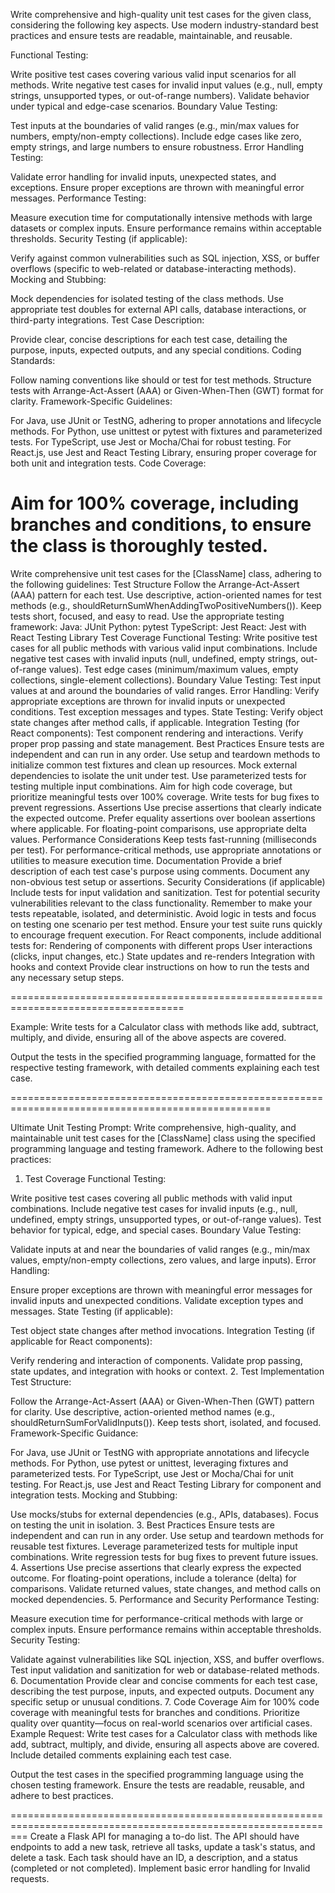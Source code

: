 Write comprehensive and high-quality unit test cases for the given class, considering the following key aspects. Use modern industry-standard best practices and ensure tests are readable, maintainable, and reusable.

Functional Testing:

Write positive test cases covering various valid input scenarios for all methods.
Write negative test cases for invalid input values (e.g., null, empty strings, unsupported types, or out-of-range numbers).
Validate behavior under typical and edge-case scenarios.
Boundary Value Testing:

Test inputs at the boundaries of valid ranges (e.g., min/max values for numbers, empty/non-empty collections).
Include edge cases like zero, empty strings, and large numbers to ensure robustness.
Error Handling Testing:

Validate error handling for invalid inputs, unexpected states, and exceptions.
Ensure proper exceptions are thrown with meaningful error messages.
Performance Testing:

Measure execution time for computationally intensive methods with large datasets or complex inputs.
Ensure performance remains within acceptable thresholds.
Security Testing (if applicable):

Verify against common vulnerabilities such as SQL injection, XSS, or buffer overflows (specific to web-related or database-interacting methods).
Mocking and Stubbing:

Mock dependencies for isolated testing of the class methods.
Use appropriate test doubles for external API calls, database interactions, or third-party integrations.
Test Case Description:

Provide clear, concise descriptions for each test case, detailing the purpose, inputs, expected outputs, and any special conditions.
Coding Standards:

Follow naming conventions like should<Behavior> or test<Method> for test methods.
Structure tests with Arrange-Act-Assert (AAA) or Given-When-Then (GWT) format for clarity.
Framework-Specific Guidelines:

For Java, use JUnit or TestNG, adhering to proper annotations and lifecycle methods.
For Python, use unittest or pytest with fixtures and parameterized tests.
For TypeScript, use Jest or Mocha/Chai for robust testing.
For React.js, use Jest and React Testing Library, ensuring proper coverage for both unit and integration tests.
Code Coverage:

Aim for 100% coverage, including branches and conditions, to ensure the class is thoroughly tested.
=====================================================================================================


Write comprehensive unit test cases for the [ClassName] class, adhering to the following guidelines:
Test Structure
Follow the Arrange-Act-Assert (AAA) pattern for each test.
Use descriptive, action-oriented names for test methods (e.g., shouldReturnSumWhenAddingTwoPositiveNumbers()).
Keep tests short, focused, and easy to read.
Use the appropriate testing framework:
Java: JUnit
Python: pytest
TypeScript: Jest
React: Jest with React Testing Library
Test Coverage
Functional Testing:
Write positive test cases for all public methods with various valid input combinations.
Include negative test cases with invalid inputs (null, undefined, empty strings, out-of-range values).
Test edge cases (minimum/maximum values, empty collections, single-element collections).
Boundary Value Testing:
Test input values at and around the boundaries of valid ranges.
Error Handling:
Verify appropriate exceptions are thrown for invalid inputs or unexpected conditions.
Test exception messages and types.
State Testing:
Verify object state changes after method calls, if applicable.
Integration Testing (for React components):
Test component rendering and interactions.
Verify proper prop passing and state management.
Best Practices
Ensure tests are independent and can run in any order.
Use setup and teardown methods to initialize common test fixtures and clean up resources.
Mock external dependencies to isolate the unit under test.
Use parameterized tests for testing multiple input combinations.
Aim for high code coverage, but prioritize meaningful tests over 100% coverage.
Write tests for bug fixes to prevent regressions.
Assertions
Use precise assertions that clearly indicate the expected outcome.
Prefer equality assertions over boolean assertions where applicable.
For floating-point comparisons, use appropriate delta values.
Performance Considerations
Keep tests fast-running (milliseconds per test).
For performance-critical methods, use appropriate annotations or utilities to measure execution time.
Documentation
Provide a brief description of each test case's purpose using comments.
Document any non-obvious test setup or assertions.
Security Considerations (if applicable)
Include tests for input validation and sanitization.
Test for potential security vulnerabilities relevant to the class functionality.
Remember to make your tests repeatable, isolated, and deterministic. Avoid logic in tests and focus on testing one scenario per test method. Ensure your test suite runs quickly to encourage frequent execution.
For React components, include additional tests for:
Rendering of components with different props
User interactions (clicks, input changes, etc.)
State updates and re-renders
Integration with hooks and context
Provide clear instructions on how to run the tests and any necessary setup steps.

====================================================================================

Example:
Write tests for a Calculator class with methods like add, subtract, multiply, and divide, ensuring all of the above aspects are covered.

Output the tests in the specified programming language, formatted for the respective testing framework, with detailed comments explaining each test case.

===================================================================================================


Ultimate Unit Testing Prompt:
Write comprehensive, high-quality, and maintainable unit test cases for the [ClassName] class using the specified programming language and testing framework. Adhere to the following best practices:

1. Test Coverage
Functional Testing:

Write positive test cases covering all public methods with valid input combinations.
Include negative test cases for invalid inputs (e.g., null, undefined, empty strings, unsupported types, or out-of-range values).
Test behavior for typical, edge, and special cases.
Boundary Value Testing:

Validate inputs at and near the boundaries of valid ranges (e.g., min/max values, empty/non-empty collections, zero values, and large inputs).
Error Handling:

Ensure proper exceptions are thrown with meaningful error messages for invalid inputs and unexpected conditions.
Validate exception types and messages.
State Testing (if applicable):

Test object state changes after method invocations.
Integration Testing (if applicable for React components):

Verify rendering and interaction of components.
Validate prop passing, state updates, and integration with hooks or context.
2. Test Implementation
Test Structure:

Follow the Arrange-Act-Assert (AAA) or Given-When-Then (GWT) pattern for clarity.
Use descriptive, action-oriented method names (e.g., shouldReturnSumForValidInputs()).
Keep tests short, isolated, and focused.
Framework-Specific Guidance:

For Java, use JUnit or TestNG with appropriate annotations and lifecycle methods.
For Python, use pytest or unittest, leveraging fixtures and parameterized tests.
For TypeScript, use Jest or Mocha/Chai for unit testing.
For React.js, use Jest and React Testing Library for component and integration tests.
Mocking and Stubbing:

Use mocks/stubs for external dependencies (e.g., APIs, databases).
Focus on testing the unit in isolation.
3. Best Practices
Ensure tests are independent and can run in any order.
Use setup and teardown methods for reusable test fixtures.
Leverage parameterized tests for multiple input combinations.
Write regression tests for bug fixes to prevent future issues.
4. Assertions
Use precise assertions that clearly express the expected outcome.
For floating-point operations, include a tolerance (delta) for comparisons.
Validate returned values, state changes, and method calls on mocked dependencies.
5. Performance and Security
Performance Testing:

Measure execution time for performance-critical methods with large or complex inputs.
Ensure performance remains within acceptable thresholds.
Security Testing:

Validate against vulnerabilities like SQL injection, XSS, and buffer overflows.
Test input validation and sanitization for web or database-related methods.
6. Documentation
Provide clear and concise comments for each test case, describing the test purpose, inputs, and expected outputs.
Document any specific setup or unusual conditions.
7. Code Coverage
Aim for 100% code coverage with meaningful tests for branches and conditions.
Prioritize quality over quantity—focus on real-world scenarios over artificial cases.
Example Request:
Write test cases for a Calculator class with methods like add, subtract, multiply, and divide, ensuring all aspects above are covered. Include detailed comments explaining each test case.

Output the test cases in the specified programming language using the chosen testing framework. Ensure the tests are readable, reusable, and adhere to best practices.

===============================================================================================================
Create a Flask API for managing a to-do list. The API should have endpoints to add a new task, retrieve all tasks, update a task's status, and delete a task. Each task should have an ID, a description, and a status (completed or not completed). Implement basic error handling for Invalid requests.
